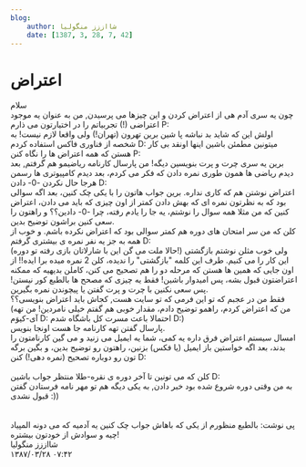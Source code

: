 ```yaml
---
blog:
    author: شااززز منگولیا
    date: [1387, 3, 28, 7, 42]
---
```

# اعتراض

<div class="cnt">
سلام<br/>چون یه سری آدم هی از اعتراض کردن و این چیزها می پرسیدن, من به عنوان یه موجود اعتراضی (!) تجربیاتم را در اختیارتون می ذارم P:<br/>اولش این که شاید بد نباشه پا شین برین تهرون (تهران!) ولی واقعا لازم نیست! به شخصه از فناوری فاکس استفاده کردم D:  میتونین مطمئن باشین اینها اونقد بی کار هستن که همه اعتراض ها را نگاه کنن P:<br/>برین یه سری چرت و پرت بنویسین دیگه! من پارسال کارنامه ریاضیمو هم گرفتم, بعد دیدم ریاضی ها همون طوری نمره دادن که فکر می کردم، بعد دیدم کامپیوتری ها رسمن هرجا حال نکردن -0- دادن D:<br/>اعتراض نوشتن هم که کاری نداره. برین جواب هاتون را با یکی چک کنین، بعد اگه سوالی بود که به نظرتون نمره ای که بهش دادن کمتر از اون چیزی که باید می دادن، اعتراض کنین که من مثلا همه سوال را نوشتم، یه جا را یادم رفته، چرا -0- دادین؟؟ و راهتون را سعی کنین براشون توضیح بدین.<br/>کلن که من سر امتحان های دوره هم کمتر سوالی بود که اعتراض نکرده باشم. و خوب از همه به جز یه نفر نمره ی بیشتری گرفتم D:<br/>(حالا ملت می گن این با شارلاتان بازی رفته تو دوره!) ولی خوب مثلن نوشتم بازگشتی این کار را می کنیم. طرف این کلمه "بازگشتی" را ندیده، کلن 2 نمره میده برا ایده!! از اون جایی که همین ها هستن که مرحله دو را هم تصحیح می کنن، کاملن بدیهیه که ممکنه اعتراضتون قبول بشه، پس امیدوار باشین! فقط یه چیزی که مصحح ها بالطبع کور نیستن! پس سعی نکنین با چرت و پرت گفتن یا پیچوندن نمره بگیرین.<br/>فقط من در عجبم که تو این فرمی که تو سایت هست, کجاش باید اعتراض بنویسی؟؟ (من که اعتراض کردم، راهمو توضیح دادم، مقدار خوبی هم گفتم خیلی نامردین! من تهه آی-کیوَم D: احتمالا باعث مسرت کل باشگاه شدم D:)<br/>پارسال گفتن تهه کارنامه جا هست اونجا بنویس.<br/>امسال سیستم اعتراض فرق داره یه کمی، شما یه ایمیل می زنید و می گین کارنامتون را بدند، بعد اگه خواستین باز ایمیل (یا فکس) بزنین، راهتون رو توضیح بدین، و بگین برگه تون رو دوباره تصحیح (نمره دهی!) کنن D:<br/><br/>کلن که می تونین تا آخر دوره ی نقره-طلا منتظر جواب باشین D:<br/>به من وقتی دوره شروع شده بود خبر دادن, به یکی دیگه هم تو مهر نامه فرستادن گفتن قبول نشدی :))<br/><br/><br/>پی نوشت: بالطبع منظورم از یکی که باهاش جواب چک کنین یه آدمیه که می دونه المپیاد چیه و سوادش از خودتون بیشتره!<br/>
</div>

<div class="blog-info">
    <div class="blog-author">شااززز منگولیا</div>
    <div class="blog-date">۱۳۸۷/۰۳/۲۸ ۰۷:۴۲</div>
</div>

